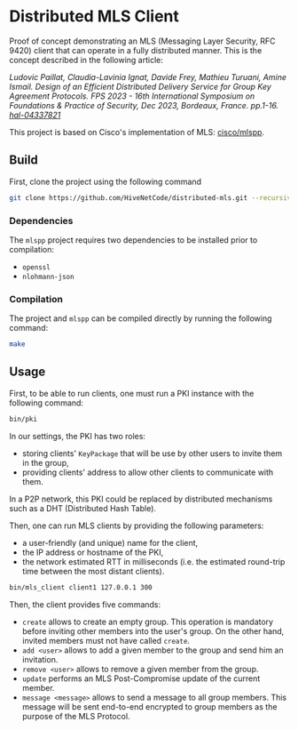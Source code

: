 
# Distributed MLS Client

Proof of concept demonstrating an MLS (Messaging Layer Security, RFC 9420) client that can operate in a fully distributed manner. This is the concept described in the following article:

*Ludovic Paillat, Claudia-Lavinia Ignat, Davide Frey, Mathieu Turuani, Amine Ismail. Design of an Efficient Distributed Delivery Service for Group Key Agreement Protocols. FPS 2023 - 16th International Symposium on Foundations & Practice of Security, Dec 2023, Bordeaux, France. pp.1-16. [hal-04337821](https://inria.hal.science/hal-04337821/)*

This project is based on Cisco's implementation of MLS: [cisco/mlspp](https://github.com/cisco/mlspp).

## Build

First, clone the project using the following command
```bash
git clone https://github.com/HiveNetCode/distributed-mls.git --recursive
```

### Dependencies

The `mlspp` project requires two dependencies to be installed prior to compilation:

* `openssl`
* `nlohmann-json`

### Compilation

The project and `mlspp` can be compiled directly by running the following command:
```bash
make
```

## Usage

First, to be able to run clients, one must run a PKI instance with the following command:
```bash
bin/pki
```

In our settings, the PKI has two roles:
* storing clients' `KeyPackage` that will be use by other users to invite them in the group,
* providing clients' address to allow other clients to communicate with them.

In a P2P network, this PKI could be replaced by distributed mechanisms such as a DHT (Distributed Hash Table).

Then, one can run MLS clients by providing the following parameters:

* a user-friendly (and unique) name for the client,
* the IP address or hostname of the PKI,
* the network estimated RTT in milliseconds (i.e. the estimated round-trip time between the most distant clients).

```bash
bin/mls_client client1 127.0.0.1 300
```

Then, the client provides five commands:

* `create` allows to create an empty group. This operation is mandatory before inviting other members into the user's group. On the other hand, invited members must not have called `create`.
* `add <user>` allows to add a given member to the group and send him an invitation.
* `remove <user>` allows to remove a given member from the group.
* `update` performs an MLS Post-Compromise update of the current member.
* `message <message>` allows to send a message to all group members. This message will be sent end-to-end encrypted to group members as the purpose of the MLS Protocol.
